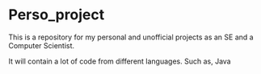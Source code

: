 # Perso_project 
This is a repository for my personal and unofficial projects 
as an SE and a Computer Scientist. 

It will contain a lot of code from different languages.
Such as, Java
